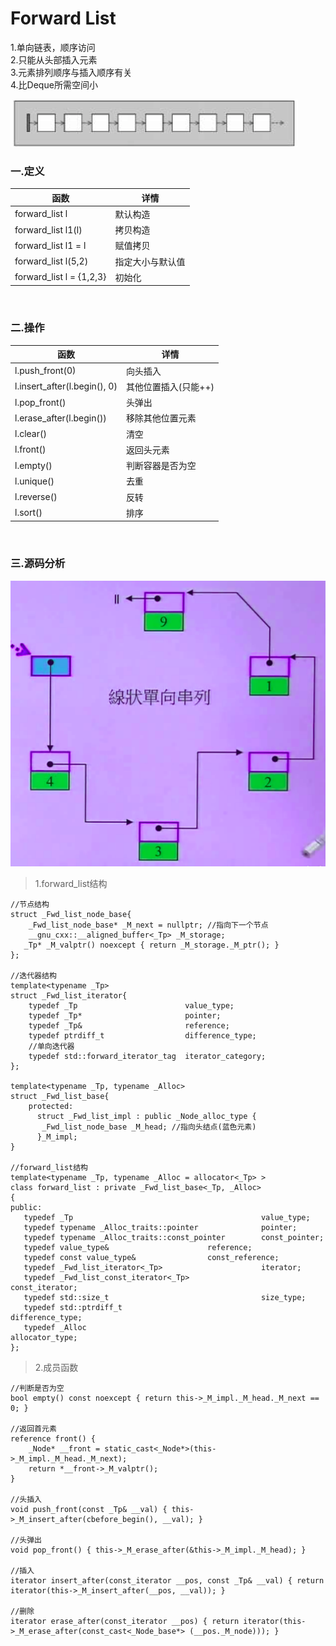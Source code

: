 # Forward List

1.单向链表，顺序访问<br>
2.只能从头部插入元素<br>
3.元素排列顺序与插入顺序有关<br>
4.比Deque所需空间小

![](../../img/11.png)

### 一.定义

函数|详情
--|--
forward_list<int> l|默认构造
forward_list<int> l1(l)|拷贝构造
forward_list<int> l1 = l|赋值拷贝
forward_list<int> l(5,2)|指定大小与默认值
forward_list<int> l = {1,2,3}|初始化

<br>

### 二.操作

函数|详情
--|--
l.push_front(0)|向头插入
l.insert_after(l.begin(), 0)|其他位置插入(只能++)
l.pop_front()|头弹出
l.erase_after(l.begin())|移除其他位置元素
l.clear()|清空
l.front()|返回头元素
l.empty()|判断容器是否为空
l.unique()|去重
l.reverse()|反转
l.sort()|排序

<br>

### 三.源码分析

![](../../img/13.png)

>1.forward_list结构

```
//节点结构
struct _Fwd_list_node_base{
    _Fwd_list_node_base* _M_next = nullptr; //指向下一个节点
    __gnu_cxx::__aligned_buffer<_Tp> _M_storage;
   _Tp* _M_valptr() noexcept { return _M_storage._M_ptr(); }
};

//迭代器结构
template<typename _Tp>
struct _Fwd_list_iterator{
    typedef _Tp                        value_type;
    typedef _Tp*                       pointer;
    typedef _Tp&                       reference;
    typedef ptrdiff_t                  difference_type;
    //单向迭代器
    typedef std::forward_iterator_tag  iterator_category;
};

template<typename _Tp, typename _Alloc>
struct _Fwd_list_base{
    protected:
      struct _Fwd_list_impl : public _Node_alloc_type {
	   _Fwd_list_node_base _M_head; //指向头结点(蓝色元素)
      }_M_impl;
}

//forward_list结构
template<typename _Tp, typename _Alloc = allocator<_Tp> >
class forward_list : private _Fwd_list_base<_Tp, _Alloc>
{
public:
   typedef _Tp                                          value_type;
   typedef typename _Alloc_traits::pointer              pointer;
   typedef typename _Alloc_traits::const_pointer        const_pointer;
   typedef value_type&				        reference;
   typedef const value_type&				const_reference;
   typedef _Fwd_list_iterator<_Tp>                      iterator;
   typedef _Fwd_list_const_iterator<_Tp>                const_iterator;
   typedef std::size_t                                  size_type;
   typedef std::ptrdiff_t                               difference_type;
   typedef _Alloc                                       allocator_type;
};
```

>2.成员函数

```
//判断是否为空
bool empty() const noexcept { return this->_M_impl._M_head._M_next == 0; }

//返回首元素
reference front() {
    _Node* __front = static_cast<_Node*>(this->_M_impl._M_head._M_next);
    return *__front->_M_valptr();
}

//头插入
void push_front(const _Tp& __val) { this->_M_insert_after(cbefore_begin(), __val); }

//头弹出   
void pop_front() { this->_M_erase_after(&this->_M_impl._M_head); }

//插入
iterator insert_after(const_iterator __pos, const _Tp& __val) { return iterator(this->_M_insert_after(__pos, __val)); }

//删除
iterator erase_after(const_iterator __pos) { return iterator(this->_M_erase_after(const_cast<_Node_base*> (__pos._M_node))); }
```
